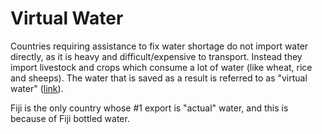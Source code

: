 # Virtual Water

Countries requiring assistance to fix water shortage do not import water directly, as it is heavy and difficult/expensive to transport. Instead they import livestock and crops which consume a lot of water (like wheat, rice and sheeps). The water that is saved as a result is referred to as "virtual water" ([link](https://wmc.landfood.ubc.ca/webapp/VWM/course/food-export-virtual-water/introduction/)).

Fiji is the only country whose #1 export is "actual" water, and this is because of Fiji bottled water.
